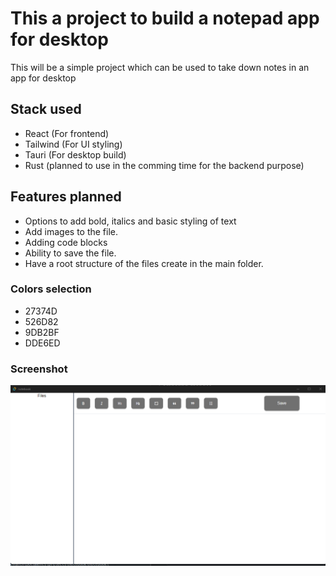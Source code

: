 # This a project to build a notepad app for desktop

This will be a simple project which can be used to take down notes in an app for desktop

## Stack used

- React (For frontend)
- Tailwind (For UI styling)
- Tauri (For desktop build)
- Rust (planned to use in the comming time for the backend purpose)

## Features planned

- Options to add bold, italics and basic styling of text
- Add images to the file.
- Adding code blocks
- Ability to save the file.
- Have a root structure of the files create in the main folder.

### Colors selection

- 27374D
- 526D82
- 9DB2BF
- DDE6ED

### Screenshot

![Screenshot of the first look of the software which is being built. ](./githubImages/v1.0.png)

